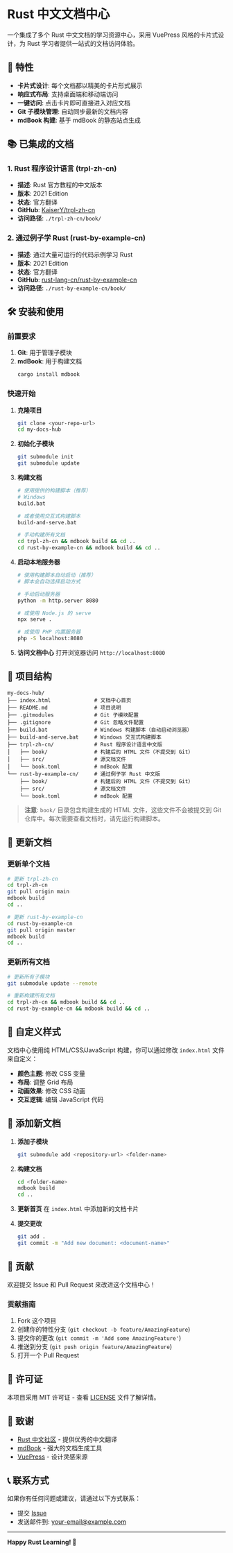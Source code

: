 # Rust 中文文档中心

一个集成了多个 Rust 中文文档的学习资源中心，采用 VuePress 风格的卡片式设计，为 Rust 学习者提供一站式的文档访问体验。

## 🚀 特性

- **卡片式设计**: 每个文档都以精美的卡片形式展示
- **响应式布局**: 支持桌面端和移动端访问
- **一键访问**: 点击卡片即可直接进入对应文档
- **Git 子模块管理**: 自动同步最新的文档内容
- **mdBook 构建**: 基于 mdBook 的静态站点生成

## 📚 已集成的文档

### 1. Rust 程序设计语言 (trpl-zh-cn)
- **描述**: Rust 官方教程的中文版本
- **版本**: 2021 Edition
- **状态**: 官方翻译
- **GitHub**: [KaiserY/trpl-zh-cn](https://github.com/KaiserY/trpl-zh-cn)
- **访问路径**: `./trpl-zh-cn/book/`

### 2. 通过例子学 Rust (rust-by-example-cn)
- **描述**: 通过大量可运行的代码示例学习 Rust
- **版本**: 2021 Edition
- **状态**: 官方翻译
- **GitHub**: [rust-lang-cn/rust-by-example-cn](https://github.com/rust-lang-cn/rust-by-example-cn)
- **访问路径**: `./rust-by-example-cn/book/`

## 🛠️ 安装和使用

### 前置要求

1. **Git**: 用于管理子模块
2. **mdBook**: 用于构建文档
   ```bash
   cargo install mdbook
   ```

### 快速开始

1. **克隆项目**
   ```bash
   git clone <your-repo-url>
   cd my-docs-hub
   ```

2. **初始化子模块**
   ```bash
   git submodule init
   git submodule update
   ```

3. **构建文档**
   ```bash
   # 使用提供的构建脚本（推荐）
   # Windows
   build.bat
   
   # 或者使用交互式构建脚本
   build-and-serve.bat
   
   # 手动构建所有文档
   cd trpl-zh-cn && mdbook build && cd ..
   cd rust-by-example-cn && mdbook build && cd ..
   ```

4. **启动本地服务器**
   ```bash
   # 使用构建脚本自动启动（推荐）
   # 脚本会自动选择启动方式
   
   # 手动启动服务器
   python -m http.server 8080
   
   # 或使用 Node.js 的 serve
   npx serve .
   
   # 或使用 PHP 内置服务器
   php -S localhost:8080
   ```

5. **访问文档中心**
   打开浏览器访问 `http://localhost:8080`

## 📁 项目结构

```
my-docs-hub/
├── index.html              # 文档中心首页
├── README.md               # 项目说明
├── .gitmodules             # Git 子模块配置
├── .gitignore              # Git 忽略文件配置
├── build.bat               # Windows 构建脚本（自动启动浏览器）
├── build-and-serve.bat     # Windows 交互式构建脚本
├── trpl-zh-cn/             # Rust 程序设计语言中文版
│   ├── book/               # 构建后的 HTML 文件（不提交到 Git）
│   ├── src/                # 源文档文件
│   └── book.toml           # mdBook 配置
└── rust-by-example-cn/     # 通过例子学 Rust 中文版
    ├── book/               # 构建后的 HTML 文件（不提交到 Git）
    ├── src/                # 源文档文件
    └── book.toml           # mdBook 配置
```

> **注意**: `book/` 目录包含构建生成的 HTML 文件，这些文件不会被提交到 Git 仓库中。每次需要查看文档时，请先运行构建脚本。

## 🔄 更新文档

### 更新单个文档
```bash
# 更新 trpl-zh-cn
cd trpl-zh-cn
git pull origin main
mdbook build
cd ..

# 更新 rust-by-example-cn
cd rust-by-example-cn
git pull origin master
mdbook build
cd ..
```

### 更新所有文档
```bash
# 更新所有子模块
git submodule update --remote

# 重新构建所有文档
cd trpl-zh-cn && mdbook build && cd ..
cd rust-by-example-cn && mdbook build && cd ..
```

## 🎨 自定义样式

文档中心使用纯 HTML/CSS/JavaScript 构建，你可以通过修改 `index.html` 文件来自定义：

- **颜色主题**: 修改 CSS 变量
- **布局**: 调整 Grid 布局
- **动画效果**: 修改 CSS 动画
- **交互逻辑**: 编辑 JavaScript 代码

## 📝 添加新文档

1. **添加子模块**
   ```bash
   git submodule add <repository-url> <folder-name>
   ```

2. **构建文档**
   ```bash
   cd <folder-name>
   mdbook build
   cd ..
   ```

3. **更新首页**
   在 `index.html` 中添加新的文档卡片

4. **提交更改**
   ```bash
   git add .
   git commit -m "Add new document: <document-name>"
   ```

## 🤝 贡献

欢迎提交 Issue 和 Pull Request 来改进这个文档中心！

### 贡献指南

1. Fork 这个项目
2. 创建你的特性分支 (`git checkout -b feature/AmazingFeature`)
3. 提交你的更改 (`git commit -m 'Add some AmazingFeature'`)
4. 推送到分支 (`git push origin feature/AmazingFeature`)
5. 打开一个 Pull Request

## 📄 许可证

本项目采用 MIT 许可证 - 查看 [LICENSE](LICENSE) 文件了解详情。

## 🙏 致谢

- [Rust 中文社区](https://github.com/rust-lang-cn) - 提供优秀的中文翻译
- [mdBook](https://github.com/rust-lang/mdBook) - 强大的文档生成工具
- [VuePress](https://vuepress.vuejs.org/) - 设计灵感来源

## 📞 联系方式

如果你有任何问题或建议，请通过以下方式联系：

- 提交 [Issue](https://github.com/your-username/my-docs-hub/issues)
- 发送邮件到: your-email@example.com

---

**Happy Rust Learning! 🦀**
